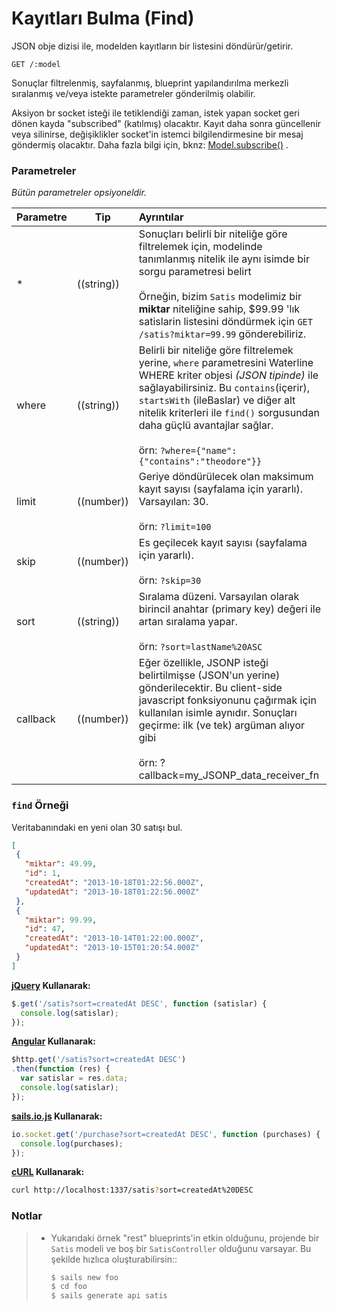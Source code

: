 # Kayıtları Bulma (Find)

JSON obje dizisi ile, modelden kayıtların bir listesini döndürür/getirir.

```
GET /:model
```

Sonuçlar filtrelenmiş, sayfalanmış, blueprint yapılandırılma merkezli sıralanmış ve/veya istekte parametreler gönderilmiş olabilir.


Aksiyon br socket isteği ile tetiklendiği zaman, istek yapan socket geri dönen kayda "subscribed" (katılmış) olacaktır. Kayıt daha sonra güncellenir veya silinirse, değişiklikler socket'in istemci bilgilendirmesine bir mesaj göndermiş olacaktır. Daha fazla bilgi için, bknz: [Model.subscribe()](https://github.com/balderdashy/sails-docs/blob/master/reference/ModelMethods.md#subscriberequestrecordscontexts) .



### Parametreler

_Bütün parametreler opsiyoneldir._

 Parametre      | Tip          | Ayrıntılar
 -------------- | ------------ |:---------------------------------
 *              | ((string))   | Sonuçları belirli bir niteliğe göre filtrelemek için, modelinde tanımlanmış nitelik ile aynı isimde bir sorgu parametresi belirt  <br/> <br/> Örneğin, bizim `Satis` modelimiz bir **miktar** niteliğine sahip,  $99.99 'lık satislarin listesini döndürmek için `GET /satis?miktar=99.99` gönderebiliriz.
 where          | ((string))   | Belirli bir niteliğe göre filtrelemek yerine, `where` parametresini Waterline WHERE kriter objesi _(JSON tipinde)_ ile sağlayabilirsiniz.  Bu `contains`(içerir), `startsWith` (ileBaslar) ve diğer alt nitelik kriterleri ile `find()` sorgusundan daha güçlü avantajlar sağlar. <br/> <br/> örn: `?where={"name":{"contains":"theodore"}}`
 limit          | ((number))   | Geriye döndürülecek olan maksimum kayıt sayısı (sayfalama için yararlı). Varsayılan: 30. <br/> <br/> örn: `?limit=100`
 skip           | ((number))   | Es geçilecek kayıt sayısı (sayfalama için yararlı). <br/> <br/> örn: `?skip=30`
 sort           | ((string))   | Sıralama düzeni. Varsayılan olarak birincil anahtar (primary key) değeri ile artan sıralama yapar. <br/> <br/> örn: `?sort=lastName%20ASC`
 callback       | ((number))   | Eğer özellikle, JSONP isteği belirtilmişse (JSON'un yerine) gönderilecektir.  Bu client-side javascript fonksiyonunu çağırmak için kullanılan isimle aynıdır. Sonuçları geçirme: ilk (ve tek) argüman alıyor gibi<br/> <br/> örn: ?callback=my_JSONP_data_receiver_fn



### `find` Örneği

Veritabanındaki en yeni olan 30 satışı bul.

```json
[
 {
   "miktar": 49.99,
   "id": 1,
   "createdAt": "2013-10-18T01:22:56.000Z",
   "updatedAt": "2013-10-18T01:22:56.000Z"
 },
 {
   "miktar": 99.99,
   "id": 47,
   "createdAt": "2013-10-14T01:22:00.000Z",
   "updatedAt": "2013-10-15T01:20:54.000Z"
 }
]
```

**[jQuery](http://jquery.com/) Kullanarak:**

```javascript
$.get('/satis?sort=createdAt DESC', function (satislar) {
  console.log(satislar);
});
```

**[Angular](https://angularjs.org/) Kullanarak:**

```javascript
$http.get('/satis?sort=createdAt DESC')
.then(function (res) {
  var satislar = res.data;
  console.log(satislar);
});
```

**[sails.io.js](http://beta.sailsjs.org/#/documentation/reference/websockets/sails.io.js) Kullanarak:**

```javascript
io.socket.get('/purchase?sort=createdAt DESC', function (purchases) {
  console.log(purchases);
});
```

**[cURL](http://en.wikipedia.org/wiki/CURL) Kullanarak:**

```bash
curl http://localhost:1337/satis?sort=createdAt%20DESC
```

### Notlar

> + Yukarıdaki örnek "rest" blueprints'in etkin olduğunu, projende bir `Satis` modeli ve boş bir `SatisController` olduğunu varsayar.  Bu şekilde hızlıca oluşturabilirsin::
>
>   ```bash
>   $ sails new foo
>   $ cd foo
>   $ sails generate api satis
>   ```

<docmeta name="uniqueID" value="Find290807">
<docmeta name="displayName" value="find where">

